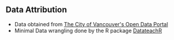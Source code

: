 ## Data Attribution

- Data obtained from [The City of Vancouver's Open Data Portal](https://opendata.vancouver.ca/explore/dataset/street-trees/information/?disjunctive.species_name&disjunctive.common_name&disjunctive.height_range_id)
- Minimal Data wrangling done by the R package [DatateachR](https://github.com/UBC-MDS/datateachr) 

